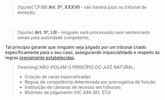 
>[!quote] CF/88
>**Art. 5º, XXXVII -** não haverá juízo ou tribunal de exceção;

ㅤㅤ
>[!quote]
>**Art. 5º, LIII -** ninguém será processado nem sentenciado senão pela autoridade competente;

Tal princípio garante que ninguém seja julgado por um tribunal criado especificamente para o seu caso, assegurando imparcialidade e respeito às regras <u>previamente estabelecidas</u>.

>[!warning] NÃO VIOLAM O PRINCÍPIO DO JUIZ NATURAL:
> - Criação de varas especializadas
> - Regras de competência determinada por prerrogativa de função
> - Instituição de câmaras de recesso em tribunais
> - Mutirões de julgamento (HC 449.361, STJ)
